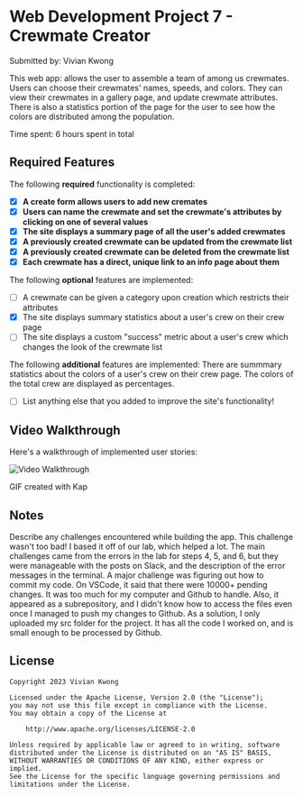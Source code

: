 # Web Development Project 7 - Crewmate Creator

Submitted by: Vivian Kwong

This web app: allows the user to assemble a team of among us crewmates. Users can choose their crewmates' names, 
speeds, and colors. They can view their crewmates in a gallery page, and update crewmate attributes. There is
also a statistics portion of the page for the user to see how the colors are distributed among the population.

Time spent: 6 hours spent in total

## Required Features

The following **required** functionality is completed:

- [X] **A create form allows users to add new cremates**
- [X] **Users can name the crewmate and set the crewmate's attributes by clicking on one of several values**
- [X] **The site displays a summary page of all the user's added crewmates**
- [X] **A previously created crewmate can be updated from the crewmate list**
- [X] **A previously created crewmate can be deleted from the crewmate list**
- [X] **Each crewmate has a direct, unique link to an info page about them**

The following **optional** features are implemented:

- [ ] A crewmate can be given a category upon creation which restricts their attributes
- [X] The site displays summary statistics about a user's crew on their crew page 
- [ ] The site displays a custom "success" metric about a user's crew which changes the look of the crewmate list

The following **additional** features are implemented:
There are summmary statistics about the colors of a user's crew on their crew page. The colors of the total crew 
are displayed as percentages.

* [ ] List anything else that you added to improve the site's functionality!

## Video Walkthrough

Here's a walkthrough of implemented user stories:

<img src='https://media.giphy.com/media/v1.Y2lkPTc5MGI3NjExbG5sczY3eWQ4djg5YmowYmtxZTc0Zjkzdndxbm94ODR3MHFxMmY4MCZlcD12MV9pbnRlcm5hbF9naWZfYnlfaWQmY3Q9Zw/4nIbnFaSO3CFIGjMXH/giphy.gif' title='Video Walkthrough' width='' alt='Video Walkthrough' />

<!-- Replace this with whatever GIF tool you used! -->
GIF created with Kap 
<!-- Recommended tools:
[Kap](https://getkap.co/) for macOS
[ScreenToGif](https://www.screentogif.com/) for Windows
[peek](https://github.com/phw/peek) for Linux. -->

## Notes

Describe any challenges encountered while building the app.
This challenge wasn't too bad! I based it off of our lab, which helped a lot. The main challenges came from the errors
in the lab for steps 4, 5, and 6, but they were manageable with the posts on Slack, and the description of the error
messages in the terminal. A major challenge was figuring out how to commit my code. On VSCode, it said that there were
10000+ pending changes. It was too much for my computer and Github to handle. Also, it appeared as a subrepository, and
I didn't know how to access the files even once I managed to push my changes to Github. As a solution, I only uploaded
my src folder for the project. It has all the code I worked on, and is small enough to be processed by Github.

## License

    Copyright 2023 Vivian Kwong

    Licensed under the Apache License, Version 2.0 (the "License");
    you may not use this file except in compliance with the License.
    You may obtain a copy of the License at

        http://www.apache.org/licenses/LICENSE-2.0

    Unless required by applicable law or agreed to in writing, software
    distributed under the License is distributed on an "AS IS" BASIS,
    WITHOUT WARRANTIES OR CONDITIONS OF ANY KIND, either express or implied.
    See the License for the specific language governing permissions and
    limitations under the License.
